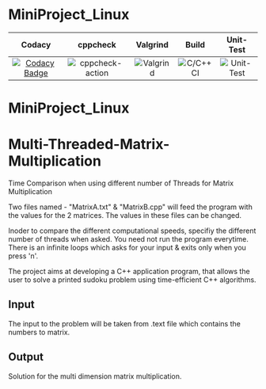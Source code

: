 # MiniProject_Linux
|Codacy|cppcheck|Valgrind|Build|Unit-Test|
|:--:|:--:|:--:|:--:|:--:|
|[![Codacy Badge](https://app.codacy.com/project/badge/Grade/727e518102494b0da0e2a825aac239a0)](https://www.codacy.com/gh/99002646/MiniProject_Linux/dashboard?utm_source=github.com&amp;utm_medium=referral&amp;utm_content=99002646/MiniProject_Linux&amp;utm_campaign=Badge_Grade)|![cppcheck-action](https://github.com/99002646/MiniProject_Linux/workflows/cppcheck-action/badge.svg?branch=main)|![Valgrind](https://github.com/99002508/Indata-Sudoku/workflows/Valgrind/badge.svg)|![C/C++ CI](https://github.com/99002646/MiniProject_Linux/workflows/C/C++%20CI/badge.svg?branch=main)|![Unit-Test](https://github.com/99002508/Indata-Sudoku/workflows/Unit-Test/badge.svg?branch=master)




# MiniProject_Linux
# Multi-Threaded-Matrix-Multiplication
Time Comparison when using different number of Threads for Matrix Multiplication

Two files named - "MatrixA.txt" & "MatrixB.cpp" will feed the program with the values for the 2 matrices.
The values in these files can be changed.

Inoder to compare the different computational speeds, specifiy the different number of threads when asked. You need not run the
program everytime. There is an infinite loops which asks for your input & exits only when you press 'n'.

The project aims at developing a C++ application program, that allows the user to solve a printed sudoku problem using time-efficient C++ algorithms.

## Input
The input to the problem will be taken from .text file which contains the numbers to matrix.
      
## Output
Solution for the multi dimension matrix multiplication.



